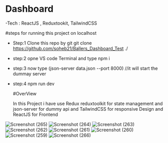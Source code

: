 # Dashboard

-Tech : ReactJS , Reduxtookit, TailwindCSS

#steps  for running this project on localhost
- Step:1 Clone this repo by git git clone https://github.com/soheb21/Ballers_Dashboard_Test ./

- step:2 opne VS code Terminal and type npm i

- step:3 now type (json-server data.json --port 8000) //it will start the dummay server

- step:4 npm run dev

  #OverView

  In this Project i have use Redux reduxtoolkit for state management and json-server for dummy api and TailwindCSS for responsive Design and ReactJS for Frontend
  
  
![Screenshot (265)](https://github.com/soheb21/Ballers_Dashboard_Test/assets/92992903/47920891-9028-48a0-9718-55bb18bed5da)
![Screenshot (264)](https://github.com/soheb21/Ballers_Dashboard_Test/assets/92992903/d42c7bd3-a8b5-437f-8b87-0eff5ba1bf77)
![Screenshot (263)](https://github.com/soheb21/Ballers_Dashboard_Test/assets/92992903/d4c55fb1-dc5f-4340-bb61-4bc17e84b2ec)
![Screenshot (262)](https://github.com/soheb21/Ballers_Dashboard_Test/assets/92992903/63211ebd-40f4-4903-85c9-0ce435e8638e)
![Screenshot (261)](https://github.com/soheb21/Ballers_Dashboard_Test/assets/92992903/0f4721a3-d929-464c-bb05-986554544262)
![Screenshot (260)](https://github.com/soheb21/Ballers_Dashboard_Test/assets/92992903/f3a2189f-d35b-404d-b21f-47e2ff400c51)
![Screenshot (259)](https://github.com/soheb21/Ballers_Dashboard_Test/assets/92992903/8f5bf048-d330-445a-a667-d9a88830959c)
![Screenshot (266)](https://github.com/soheb21/Ballers_Dashboard_Test/assets/92992903/b772e723-f3d3-4466-b601-c371c1041d22)
